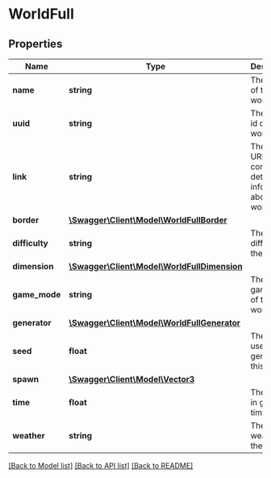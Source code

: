 # WorldFull

## Properties
Name | Type | Description | Notes
------------ | ------------- | ------------- | -------------
**name** | **string** | The name of the world. | [optional] 
**uuid** | **string** | The unique id of the world. | [optional] 
**link** | **string** | The API URL which contains detailed information about this world. | [optional] 
**border** | [**\Swagger\Client\Model\WorldFullBorder**](WorldFullBorder.md) |  | [optional] 
**difficulty** | **string** | The current difficulty of the world. | [optional] 
**dimension** | [**\Swagger\Client\Model\WorldFullDimension**](WorldFullDimension.md) |  | [optional] 
**game_mode** | **string** | The default game mode of the world. | [optional] 
**generator** | [**\Swagger\Client\Model\WorldFullGenerator**](WorldFullGenerator.md) |  | [optional] 
**seed** | **float** | The seed used to generate this world. | [optional] 
**spawn** | [**\Swagger\Client\Model\Vector3**](Vector3.md) |  | [optional] 
**time** | **float** | The current in game time. | [optional] 
**weather** | **string** | The current weather of the world. | [optional] 

[[Back to Model list]](../README.md#documentation-for-models) [[Back to API list]](../README.md#documentation-for-api-endpoints) [[Back to README]](../README.md)


